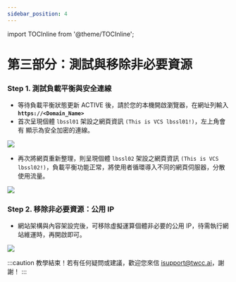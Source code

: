 ```yaml
---
sidebar_position: 4
---
```

import TOCInline from '@theme/TOCInline';

# 第三部分：測試與移除非必要資源

<TOCInline toc={toc} />

### Step 1. 測試負載平衡與安全連線

- 等待負載平衡狀態更新 ACTIVE 後，請於您的本機開啟瀏覽器，在網址列輸入 **`https://<Domain_Name>`**
- 首次呈現個體 `lbssl01` 架設之網頁資訊 `(This is VCS lbssl01!)`，左上角會有 <i class="fa fa-lock" aria-hidden="true"></i> 顯示為安全加密的連線。

![](https://cos.twcc.ai/SYS-MANUAL/uploads/upload_14d79598143f614ce40470553515a404.png)

- 再次將網頁重新整理，則呈現個體 `lbssl02` 架設之網頁資訊 `(This is VCS lbssl02!)`，負載平衡功能正常，將使用者循環導入不同的網頁伺服器，分散使用流量。

![](https://cos.twcc.ai/SYS-MANUAL/uploads/upload_f4c62306dc712346ffce336d89bea329.png)

### Step 2. 移除非必要資源：公用 IP 

- 網站架構與內容架設完後，可移除虛擬運算個體非必要的公用 IP，待需執行網站維運時，再開啟即可。

![](https://cos.twcc.ai/SYS-MANUAL/uploads/upload_004c258576ac1ca3048313546e0bb339.png)

:::caution
教學結束！若有任何疑問或建議，歡迎您來信 <ins><a href = "isupport@twcc.ai">isupport@twcc.ai</a></ins>，謝謝！
:::
